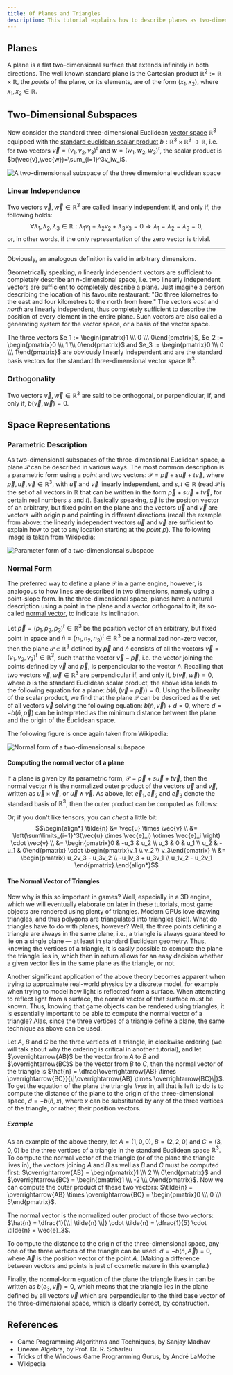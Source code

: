 ```yaml
---
title: Of Planes and Triangles
description: This tutorial explains how to describe planes as two-dimensional subspaces of the standard euclidean space, both in parametric and in normal form, as well as how to compute the normal vector of a triangle.
---
```


## Planes

A plane is a flat two-dimensional surface that extends infinitely in both directions. The well known standard plane is
the Cartesian product $\mathbb{R}^2 := \mathbb{R} \times \mathbb{R}$, the *points* of the plane, or its elements, are of
the form $(x_1,x_2)$, where $x_1,x_2 \in \mathbb{R}$.

## Two-Dimensional Subspaces

Now consider the standard three-dimensional Euclidean [vector space](https://en.wikipedia.org/wiki/Vector_space)
$\mathbb{R}^3$ equipped with the [standard euclidean scalar product](https://en.wikipedia.org/wiki/Dot_product) $b:
\mathbb{R}^3 \times \mathbb{R}^3 \to \mathbb{R}$, i.e. for two vectors $\vec{v}=(v_1, v_2, v_3)^t$ and $w=(w_1, w_2,
w_3)^t$, the scalar product is $b(\vec{v},\vec{w})=\sum_{i=1}^3v_iw_i$.

![A two-dimensionsal subspace of the three dimensional euclidean space](../../../../../assets/mathematics/geometry/euclidean/2dsub.webp)

### Linear Independence

Two vectors $\vec{v},\vec{w} \in \mathbb{R}^3$ are called linearly independent if, and only if, the following holds:
$$\forall \lambda_1, \lambda_2, \lambda_3 \in \mathbb{R}: \lambda_1v_1 + \lambda_2v_2 + \lambda_3v_3 = 0 \Rightarrow
\lambda_1 = \lambda_2 = \lambda_3 = 0,$$or, in other words, if the only representation of the zero vector is trivial.

***

Obviously, an analogous definition is valid in arbitrary dimensions.

Geometrically speaking, $n$ linearly independent vectors are sufficient to completely describe an $n$-dimensional space,
i.e. two linearly independent vectors are sufficient to completely describe a plane. Just imagine a person describing
the location of his favourite restaurant: "Go three kilometres to the east and four kilometres to the north from here."
The vectors *east* and *north* are linearly independent, thus completely sufficient to describe the position of every
element in the entire plane. Such vectors are also called a generating system for the vector space, or a basis of the
vector space.

The three vectors $e_1 := \begin{pmatrix}1 \\\ 0 \\\ 0\end{pmatrix}$, $e_2 := \begin{pmatrix}0 \\\ 1 \\\ 0\end{pmatrix}$
and $e_3 := \begin{pmatrix}0 \\\ 0 \\\ 1\end{pmatrix}$ are obviously linearly independent and are the standard basis
vectors for the standard three-dimensional vector space $\mathbb{R}^3$.

### Orthogonality

Two vectors $\vec{v}, \vec{w}\in \mathbb{R}^3$ are said to be orthogonal, or perpendicular, if, and only if, $b(\vec{v},
\vec{w}) = 0$.

## Space Representations

### Parametric Description

As two-dimensional subspaces of the three-dimensional Euclidean space, a plane $\mathcal{P}$ can be described in various
ways. The most common description is a parametric form using a *point* and two vectors: $\mathcal{P} = \vec{p} +
s\vec{u} + t\vec{v},$ where $\vec{p}, \vec{u}, \vec{v} \in \mathbb{R}^3$, with $\vec{u}$ and $\vec{v}$ linearly
independent, and $s,t \in \mathbb{R}$ (read $\mathcal{P}$ is the set of all vectors in $\mathbb{R}$ that can be written
in the form $\vec{p} + s\vec{u} + t\vec{v}$, for certain real numbers $s$ and $t$). Basically speaking, $\vec{p}$ is the
position vector of an arbitrary, but fixed point on the plane and the vectors $\vec{u}$ and $\vec{v}$ are vectors with
origin $p$ and pointing in different directions (recall the example from above: the linearly independent vectors
$\vec{u}$ and $\vec{v}$ are sufficient to explain how to get to any location starting at the *point* $p$). The following
image is taken from Wikipedia:

![Parameter form of a two-dimensionsal subspace](../../../../../assets/mathematics/geometry/euclidean/planeEquation.webp)

### Normal Form

The preferred way to define a plane $\mathcal{P}$ in a game engine, however, is analogous to how lines are described in
two dimensions, namely using a point-slope form. In the three-dimensional space, planes have a natural description using
a point in the plane and a vector orthogonal to it, its
so-called [normal vector](https://en.wikipedia.org/wiki/Normal_\(geometry\)), to indicate its inclination.

Let $\vec{p} =(p_1, p_2, p_3)^t \in \mathbb{R}^3$ be the position vector of an arbitrary, but fixed point in space and
$\hat{n}=(n_1, n_2, n_3)^t \in \mathbb{R}^3$ be a normalized non-zero vector, then the plane $\mathcal{P} \subset
\mathbb{R^3}$ defined by $\vec{p}$ and $\hat{n}$ consists of all the vectors $\vec{v} = (v_1, v_2, v_3)^t \in
\mathbb{R}^3$, such that the vector $\vec{v}-\vec{p}$, i.e. the vector joining the points defined by $\vec{v}$ and
$\vec{p}$, is perpendicular to the vector $\hat{n}$. Recalling that two vectors $\vec{v}, \vec{w} \in \mathbb{R}^3$ are
perpendicular if, and only if, $b(\vec{v}, \vec{w})=0$, where $b$ is the standard Euclidean scalar product, the above
idea leads to the following equation for a plane: $b(\hat{n},(\vec{v} - \vec{p})) = 0$. Using the bilinearity of the
scalar product, we find that the plane $\mathcal{P}$ can be described as the set of all vectors $\vec{v}$ solving the
following equation: $b(\hat{n},\vec{v}) + d = 0$, where $d=-b(\hat{n},\vec{p})$ can be interpreted as the minimum
distance between the plane and the origin of the Euclidean space.

The following figure is once again taken from Wikipedia:

![Normal form of a two-dimensionsal subspace](../../../../../assets/mathematics/geometry/euclidean/normalForm.webp)

#### Computing the normal vector of a plane

If a plane is given by its parametric form, $\mathcal{P} = \vec{p} + s\vec{u} + t\vec{v}$, then the normal vector
$\hat{n}$ is the normalized outer product of the vectors $\vec{u}$ and $\vec{v}$, written as $\vec{u} \times \vec{v}$,
or $\vec{u} \wedge \vec{v}$. As above, let $\vec{e}_1, \vec{e}_2$ and $\vec{e}_3$ denote the standard basis of
$\mathbb{R}^3$, then the outer product can be computed as follows:

Or, if you don't like tensors, you can *cheat* a little bit:
$$\begin{align*} \tilde{n} &= \vec{u} \times \vec{v} \\ &= \left(\sum\limits_{i=1}^3(\vec{u} \times \vec{e}_i) \otimes
\vec{e}_i \right) \cdot \vec{v} \\ &= \begin{pmatrix}0 & -u_3 & u_2 \\ u_3 & 0 & u_1 \\ u_2 & -u_1 & 0\end{pmatrix}
\cdot \begin{pmatrix}v_1 \\ v_2 \\ v_3\end{pmatrix} \\ &= \begin{pmatrix} u_2v_3 - u_3v_2 \\ -u_1v_3 + u_3v_1 \\
u_1v_2 - u_2v_1 \end{pmatrix}.\end{align*}$$

#### The Normal Vector of Triangles

Now why is this so important in games? Well, especially in a 3D engine, which we will eventually elaborate on later in
these tutorials, most game objects are rendered using plenty of triangles. Modern GPUs love drawing triangles, and thus
polygons are triangulated into triangles (sic!). What do triangles have to do with planes, however? Well, the three
points defining a triangle are always in the same plane, i.e., a triangle is always guaranteed to lie on a single
plane — at least in standard Euclidean geometry. Thus, knowing the vertices of a triangle, it is easily possible to
compute the plane the triangle lies in, which then in return allows for an easy decision whether a given vector lies in
the same plane as the triangle, or not.

Another significant application of the above theory becomes apparent when trying to approximate real-world physics by a
discrete model, for example when trying to model how light is reflected from a surface. When attempting to reflect light
from a surface, the normal vector of that surface must be known. Thus, knowing that game objects can be rendered using
triangles, it is essentially important to be able to compute the normal vector of a triangle? Alas, since the three
vertices of a triangle define a plane, the same technique as above can be used.

Let $A$, $B$ and $C$ be the three vertices of a triangle, in clockwise ordering (we will talk about why the ordering is
critical in another tutorial), and let $\overrightarrow{AB}$ be the vector from $A$ to $B$ and $\overrightarrow{BC}$ be
the vector from $B$ to $C$, then the normal vector of the triangle is $\hat{n} = \dfrac{\overrightarrow{AB} \times
\overrightarrow{BC}}{\|\overrightarrow{AB} \times \overrightarrow{BC}\|}$. To get the equation of the plane the triangle
*lives* in, all that is left to do is to compute the distance of the plane to the origin of the three-dimensional space,
$d = -b(\hat{n},x)$, where $x$ can be substituted by any of the three vertices of the triangle, or rather, their
position vectors.

##### Example

As an example of the above theory, let $A=(1,0,0)$, $B=(2,2,0)$ and $C=(3,0,0)$ be the three vertices of a triangle in
the standard Euclidean space $\mathbb{R}^3$. To compute the normal vector of the triangle (or of the plane the triangle
lives in), the vectors joining $A$ and $B$ as well as $B$ and $C$ must be computed first: $\overrightarrow{AB} =
\begin{pmatrix}1 \\\ 2 \\\ 0\end{pmatrix}$ and $\overrightarrow{BC} = \begin{pmatrix}1 \\\ -2 \\\ 0\end{pmatrix}$. Now
we can compute the outer product of these two vectors: $\tilde{n} = \overrightarrow{AB} \times \overrightarrow{BC} =
\begin{pmatrix}0 \\\ 0 \\\ 5\end{pmatrix}$.

The normal vector is the normalized outer product of those two vectors: $\hat{n} = \dfrac{1}{\\| \tilde{n} \\|} \cdot
\tilde{n} = \dfrac{1}{5} \cdot \tilde{n} = \vec{e}_3$.

To compute the distance to the origin of the three-dimensional space, any one of the three vertices of the triangle can
be used: $d = -b(\hat{n},\vec{A}) = 0$, where $\vec{A}$ is the position vector of the point $A$. (Making a difference
between vectors and points is just of cosmetic nature in this example.)

Finally, the normal-form equation of the plane the triangle lives in can be written as $b(e_3,\vec{v}) = 0$, which means
that the triangle lies in the plane defined by all vectors $\vec{v}$ which are perpendicular to the third base vector of
the three-dimensional space, which is clearly correct, by construction.

## References

* Game Programming Algorithms and Techniques, by Sanjay Madhav
* Lineare Algebra, by Prof. Dr. R. Scharlau
* Tricks of the Windows Game Programming Gurus, by André LaMothe
* Wikipedia